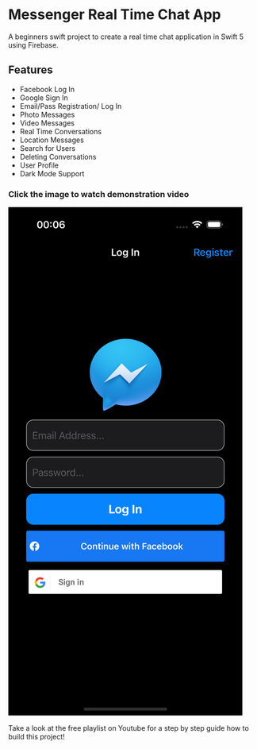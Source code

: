 # Messenger Real Time Chat App

A beginners swift project to create a real time chat application in Swift 5 using Firebase.

## Features
- Facebook Log In
- Google Sign In
- Email/Pass Registration/ Log In
- Photo Messages
- Video Messages
- Real Time Conversations
- Location Messages
- Search for Users
- Deleting Conversations
- User Profile
- Dark Mode Support

### Click the image to watch demonstration video
[![Screenshot](https://raw.githubusercontent.com/jcd4stg/Messenger/main/images/Screen.png)](https://www.youtube.com/watch?v=p7-bTS33PyM)

Take a look at the free playlist on Youtube for a step by step guide how to build this project!
